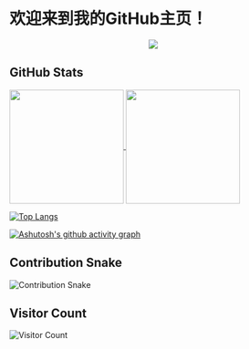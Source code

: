 # 欢迎来到我的GitHub主页！

<p align="center">
  <img src="https://readme-typing-svg.herokuapp.com?font=Fira+Code&pause=1000&color=58A6FF&center=true&vCenter=true&width=435&lines=我是一名软件开发者;Hello+World!;Full+Stack+Developer;Open+Source+Enthusiast" />
</p>

## GitHub Stats
<a href="https://github.com/anuraghazra/github-readme-stats">
  <img height=200 align="center" src="https://github-readme-stats.vercel.app/api?username=ShyDevilBoy" />
</a>
<a href="https://github.com/anuraghazra/convoychat">
  <img height=200 align="center" src="https://github-readme-stats.vercel.app/api/top-langs?username=ShyDevilBoy&layout=compact&langs_count=8&card_width=320" />
</a>

[![Top Langs](https://github-readme-stats.vercel.app/api/top-langs/?username=ShyDevilBoy&layout=compact&theme=dark)](https://github.com/anuraghazra/github-readme-stats)

[![Ashutosh's github activity graph](https://github-readme-activity-graph.vercel.app/graph?username=ShyDevilBoy&theme=github)](https://github.com/ashutosh00710/github-readme-activity-graph)

## Contribution Snake
![Contribution Snake](https://raw.githubusercontent.com/ShyDevilBoy/ShyDevilBoy/output/github-contribution-grid-snake.svg)

## Visitor Count
![Visitor Count](https://visitor-badge.laobi.icu/badge?page_id=ShyDevilBoy.ShyDevilBoy)
